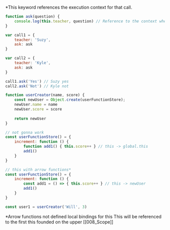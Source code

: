 
*This keyword references the execution context for that call.

```javascript
function ask(question) {
	console.log(this.teacher, question) // Reference to the context where is called
}

var call1 = {
	teacher: 'Suzy',
	ask: ask
}

var call2 = {
	teacher: 'Kyle',
	ask: ask
}

call1.ask('Yes') // Suzy yes
call2.ask('Not') // Kyle not
```

```javascript
function userCreator(name, score) {
	const newUser = Object.create(userFunctionStore);
	newUser.name = name
	newUser.score = score
	
	return newUser
}

// not gonna work
const userFunctionStore() = {
	increment: function () {
		function add1() { this.score++ } // this -> global.this
		add1()
	}
}

// this with arrow functions*
const userFunctionStore() = {
	increment: function () {
		const add1 = () => { this.score++ } // this -> newUser 
		add1()
	}
}

const user1 = userCreator('Will', 3)
```

*Arrow functions not defined local bindings for this
This will be referenced to the first this founded on the upper [[008_Scope]]
